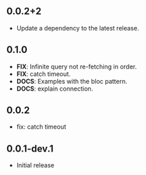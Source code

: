 ## 0.0.2+2

 - Update a dependency to the latest release.

## 0.1.0
 - **FIX**: Infinite query not re-fetching in order.
 - **FIX**: catch timeout.
 - **DOCS**: Examples with the bloc pattern.
 - **DOCS**: explain connection.

## 0.0.2 
* fix: catch timeout

## 0.0.1-dev.1
* Initial release

